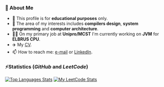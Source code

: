 ### 👦 About Me
- 🔭 This profile is for **educational purposes** only.
- 🌱 The area of my interests includes **compilers design**, **system programming** and **computer architecture**.
- 👨‍💻 On my primary job at **Unipro/MCST** I'm currently working on **JVM** for **ELBRUS CPU**.
- ✈️ My [CV](https://github.com/xp10rd/xp10rd/blob/main/agafiyatullin-cv.pdf).
- 📫 How to reach me: [e-mail](mailto:albert.gafiyatullin@outlook.com) or [LinkedIn](https://www.linkedin.com/in/albert-gafiyatullin/).

### ⚡Statistics (_GitHub_ and _LeetCode_)
[![Top Languages Stats](https://github-readme-stats.vercel.app/api/top-langs/?username=xp10rd&layout=compact)](https://github.com/xp10rd)
[![My LeetCode Stats](https://leetcode-stats-six.vercel.app/api?username=agafiyatullin)](https://leetcode.com/agafiyatullin/)

